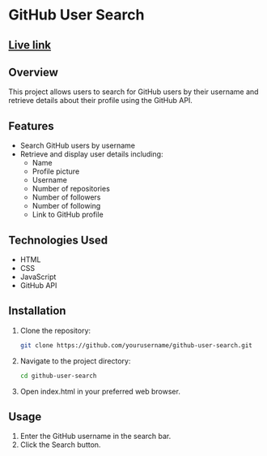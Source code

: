 # GitHub User Search

## [Live link](https://uvthegreat.github.io/github-search-user-github-api/)

## Overview

This project allows users to search for GitHub users by their username and retrieve details about their profile using the GitHub API.

## Features

- Search GitHub users by username
- Retrieve and display user details including:
  - Name
  - Profile picture
  - Username
  - Number of repositories
  - Number of followers
  - Number of following
  - Link to GitHub profile

## Technologies Used

- HTML
- CSS
- JavaScript
- GitHub API

## Installation

1. Clone the repository:

   ```bash
   git clone https://github.com/yourusername/github-user-search.git
   ```

2. Navigate to the project directory:

   ```bash
   cd github-user-search
   ```

3. Open index.html in your preferred web browser.

## Usage

1. Enter the GitHub username in the search bar.
2. Click the Search button.
